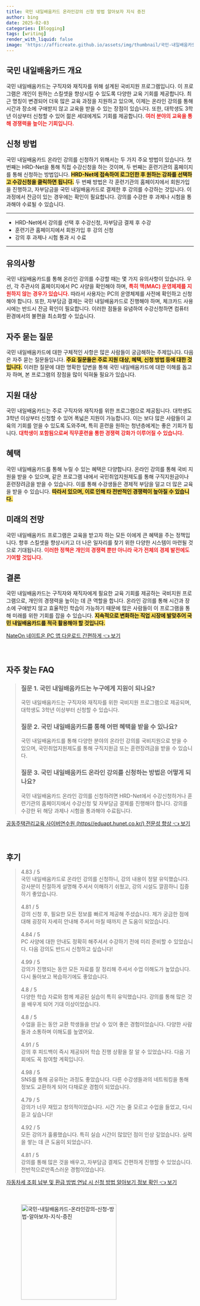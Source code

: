 ```yaml
---
title: 국민 내일배움카드 온라인강의 신청 방법 알아보자 지식 증진
author: bing
date: 2025-02-03
categories: [Blogging]
tags: [writing]
render_with_liquid: false
image: 'https://afficreate.github.io/assets/img/thumbnail/국민-내일배움카드-온라인강의-신청-방법-알아보자-지식-증진.webp'
---
```



<h2 id='국민 내일배움카드 개요'>국민 내일배움카드 개요</h2>

<p>국민 내일배움카드는 구직자와 재직자를 위해 설계된 국비지원 프로그램입니다. 이 프로그램은 개인이 원하는 스킬셋을 향상시킬 수 있도록 다양한 교육 기회를 제공합니다. 최근 명칭이 변경되어 더욱 많은 교육 과정을 지원하고 있으며, 이제는 온라인 강의를 통해 시간과 장소에 구애받지 않고 교육을 받을 수 있는 장점이 있습니다. 또한, 대학생도 3학년 이상부터 신청할 수 있어 젊은 세대에게도 기회를 제공합니다. <b><span style="color: #ee2323;">여러 분야의 교육을 통해 경쟁력을 높이는 기회입니다.</span></b></p>

<h2 id='신청 방법'>신청 방법</h2>

<p>국민 내일배움카드 온라인 강의를 신청하기 위해서는 두 가지 주요 방법이 있습니다. 첫 번째는 HRD-Net을 통해 직접 수강신청을 하는 것이며, 두 번째는 훈련기관의 홈페이지를 통해 신청하는 방법입니다. <b><span style="background-color: #ffe066;">HRD-Net에 접속하여 로그인한 후 원하는 강좌를 선택하고 수강신청을 클릭하면 됩니다.</span></b> 두 번째 방법은 각 훈련기관의 홈페이지에서 회원가입을 진행하고, 자부담금을 국민 내일배움카드로 결제한 후 강의를 수강하는 것입니다. 이 과정에서 잔금이 있는 경우에는 확인이 필요합니다. 강의를 수강한 후 과제나 시험을 통과해야 수료될 수 있습니다.</p>

<hr />

<ul>
    <li>HRD-Net에서 강의를 선택 후 수강신청, 자부담금 결제 후 수강</li>
    <li>훈련기관 홈페이지에서 회원가입 후 강의 신청</li>
    <li>강의 후 과제나 시험 통과 시 수료</li>
</ul>

<hr />

<h2 id='유의사항'>유의사항</h2>

<p>국민 내일배움카드를 통해 온라인 강의를 수강할 때는 몇 가지 유의사항이 있습니다. 우선, 각 주관사의 홈페이지에서 PC 사양을 확인해야 하며, <b><span style="color: #ee2323;">특히 맥(MAC) 운영체제를 지원하지 않는 경우가 있습니다.</span></b> 따라서 사용자는 PC의 운영체제를 사전에 확인하고 신청해야 합니다. 또한, 자부담금 결제는 국민 내일배움카드로 진행해야 하며, 체크카드 사용 시에는 반드시 잔금 확인이 필요합니다. 이러한 점들을 유념하여 수강신청하면 컴퓨터 환경에서의 불편을 최소화할 수 있습니다.</p>

<h2 id='자주 묻는 질문'>자주 묻는 질문</h2>

<p>국민 내일배움카드에 대한 구체적인 사항은 많은 사람들이 궁금해하는 주제입니다. 다음은 자주 묻는 질문들입니다. <b><span style="background-color: #ffe066;">주요 질문들은 주로 지원 대상, 혜택, 신청 방법 등에 대한 것입니다.</span></b> 이러한 질문에 대한 명확한 답변을 통해 국민 내일배움카드에 대한 이해를 돕고자 하며, 본 프로그램의 장점을 많이 익혀둘 필요가 있습니다.</p>

<h2 id='지원 대상'>지원 대상</h2>

<p>국민 내일배움카드는 주로 구직자와 재직자를 위한 프로그램으로 제공됩니다. 대학생도 3학년 이상부터 신청할 수 있어 폭넓은 지원이 가능합니다. 이는 보다 많은 사람들이 교육의 기회를 얻을 수 있도록 도와주며, 특히 훈련을 원하는 청년층에게는 좋은 기회가 됩니다. <b><span style="color: #ee2323;">대학생이 포함됨으로써 직무훈련을 통한 경쟁력 강화가 이루어질 수 있습니다.</span></b></p>

<h2 id='혜택'>혜택</h2>

<p>국민 내일배움카드를 통해 누릴 수 있는 혜택은 다양합니다. 온라인 강의를 통해 국비 지원을 받을 수 있으며, 같은 프로그램 내에서 국민취업지원제도를 통해 구직지원금이나 훈련장려금을 받을 수 있습니다. 이를 통해 수강생들은 경제적 부담을 덜고 더 많은 교육을 받을 수 있습니다. <b><span style="background-color: #ffe066;">따라서 있으며, 이로 인해 타 전반적인 경쟁력이 높아질 수 있습니다.</span></b></p>

<h2 id='미래의 전망'>미래의 전망</h2>

<p>국민 내일배움카드 프로그램은 교육을 받고자 하는 모든 이에게 큰 혜택을 주는 정책입니다. 향후 스킬셋을 향상시키고 더 나은 일자리를 찾기 위한 다양한 시스템이 마련될 것으로 기대됩니다. <b><span style="color: #ee2323;">이러한 정책은 개인의 경쟁력 뿐만 아니라 국가 전체의 경제 발전에도 기여할 것입니다.</span></b></p>

<h2 id='결론'>결론</h2>

<p>국민 내일배움카드는 구직자와 재직자에게 필요한 교육 기회를 제공하는 국비지원 프로그램으로, 개인의 경쟁력을 높이는 데 큰 역할을 합니다. 온라인 강의를 통해 시간과 장소에 구애받지 않고 효율적인 학습이 가능하기 때문에 많은 사람들이 이 프로그램을 통해 미래를 위한 기회를 잡을 수 있습니다. <b><span style="background-color: #ffe066;">지속적으로 변화하는 직업 시장에 발맞추어 국민 내일배움카드를 적극 활용해야 할 것입니다.</span></b></p>


<p><a class="click-button" title="NateOn 네이트온 PC 앱 다운로드 간편하게" href="https://afficreate.github.io/posts/NateOn-%EB%84%A4%EC%9D%B4%ED%8A%B8%EC%98%A8-PC-%EC%95%B1-%EB%8B%A4%EC%9A%B4%EB%A1%9C%EB%93%9C-%EA%B0%84%ED%8E%B8%ED%95%98%EA%B2%8C/" rel="dofollow">NateOn 네이트온 PC 앱 다운로드 간편하게 👈 보기</a></p><br>
<h2 id='자주_찾는_FAQ'>자주 찾는 FAQ</h2>
<div itemscope="" itemtype="https://schema.org/FAQPage"> 
<blockquote> 
<div itemscope="" itemprop="mainEntity" itemtype="https://schema.org/Question"> 
<h3 itemprop="name">질문 1. 국민 내일배움카드는 누구에게 지원이 되나요?</h3> 
<div itemscope="" itemprop="acceptedAnswer" itemtype="https://schema.org/Answer"> 
<span itemprop="text"> 
<p>국민 내일배움카드는 구직자와 재직자를 위한 국비지원 프로그램으로 제공되며, 대학생도 3학년 이상부터 신청할 수 있습니다.</p> 
</span> 
</div> 
</div> 
<div itemscope="" itemprop="mainEntity" itemtype="https://schema.org/Question"> 
<h3 itemprop="name">질문 2. 국민 내일배움카드를 통해 어떤 혜택을 받을 수 있나요?</h3> 
<div itemscope="" itemprop="acceptedAnswer" itemtype="https://schema.org/Answer"> 
<span itemprop="text"> 
<p>국민 내일배움카드를 통해 다양한 분야의 온라인 강의를 국비지원으로 받을 수 있으며, 국민취업지원제도를 통해 구직지원금 또는 훈련장려금을 받을 수 있습니다.</p> 
</span> 
</div> 
</div> 
<div itemscope="" itemprop="mainEntity" itemtype="https://schema.org/Question"> 
<h3 itemprop="name">질문 3. 국민 내일배움카드 온라인 강의를 신청하는 방법은 어떻게 되나요?</h3> 
<div itemscope="" itemprop="acceptedAnswer" itemtype="https://schema.org/Answer"> 
<span itemprop="text"> 
<p>국민 내일배움카드 온라인 강의를 신청하려면 HRD-Net에서 수강신청하거나 훈련기관의 홈페이지에서 수강신청 및 자부담금 결제를 진행해야 합니다. 강의를 수강한 뒤 해당 과제나 시험을 통과해야 수료됩니다.</p> 
</span> 
</div> 
</div> 
</blockquote> 
</div>
<p><a class="click-button" title="공동주택관리교육 사이버연수원 (https//eduapt.hunet.co.kr/) 전문성 향상" href="https://afficreate.github.io/posts/%EA%B3%B5%EB%8F%99%EC%A3%BC%ED%83%9D%EA%B4%80%EB%A6%AC%EA%B5%90%EC%9C%A1-%EC%82%AC%EC%9D%B4%EB%B2%84%EC%97%B0%EC%88%98%EC%9B%90-(httpseduapt.hunet.co.kr)-%EC%A0%84%EB%AC%B8%EC%84%B1-%ED%96%A5%EC%83%81/" rel="dofollow">공동주택관리교육 사이버연수원 (https//eduapt.hunet.co.kr/) 전문성 향상 👈 보기</a></p><br>
<h2 id='후기'>후기</h2>
<div itemscope itemtype="https://schema.org/Product">
  <blockquote>
  <div itemprop="review" itemscope itemtype="https://schema.org/Review">
      <div itemprop="reviewRating" itemscope itemtype="https://schema.org/Rating"> <span itemprop="ratingValue">4.83</span> / <span itemprop="bestRating">5</span> </div>
      <span itemprop="reviewBody">국민 내일배움카드로 온라인 강의를 신청하니, 강의 내용이 정말 유익했습니다. 강사분이 친절하게 설명해 주셔서 이해하기 쉬웠고, 강의 시설도 깔끔하니 집중하기 좋았습니다.</span>
  </div>
  <br>
  <div itemprop="review" itemscope itemtype="https://schema.org/Review">
      <div itemprop="reviewRating" itemscope itemtype="https://schema.org/Rating"> <span itemprop="ratingValue">4.81</span> / <span itemprop="bestRating">5</span> </div>
      <span itemprop="reviewBody">강의 신청 후, 필요한 모든 정보를 빠르게 제공해 주셨습니다. 제가 궁금한 점에 대해 굉장히 자세히 안내해 주셔서 마칠 때까지 큰 도움이 되었습니다.</span>
  </div>
  <br>
  <div itemprop="review" itemscope itemtype="https://schema.org/Review">
      <div itemprop="reviewRating" itemscope itemtype="https://schema.org/Rating"> <span itemprop="ratingValue">4.84</span> / <span itemprop="bestRating">5</span> </div>
      <span itemprop="reviewBody">PC 사양에 대한 안내도 정확히 해주셔서 수강하기 전에 미리 준비할 수 있었습니다. 다음 강의도 반드시 신청하고 싶습니다!</span>
  </div>
  <br>
  <div itemprop="review" itemscope itemtype="https://schema.org/Review">
      <div itemprop="reviewRating" itemscope itemtype="https://schema.org/Rating"> <span itemprop="ratingValue">4.99</span> / <span itemprop="bestRating">5</span> </div>
      <span itemprop="reviewBody">강의가 진행되는 동안 모든 자료를 잘 정리해 주셔서 수업 이해도가 높았습니다. 다시 돌아보고 복습하기에도 좋았습니다.</span>
  </div>
  <br>
  <div itemprop="review" itemscope itemtype="https://schema.org/Review">
      <div itemprop="reviewRating" itemscope itemtype="https://schema.org/Rating"> <span itemprop="ratingValue">4.8</span> / <span itemprop="bestRating">5</span> </div>
      <span itemprop="reviewBody">다양한 학습 자료와 함께 제공된 실습이 특히 유익했습니다. 강의를 통해 많은 것을 배우게 되어 기대 이상이었습니다.</span>
  </div>
  <br>
  <div itemprop="review" itemscope itemtype="https://schema.org/Review">
      <div itemprop="reviewRating" itemscope itemtype="https://schema.org/Rating"> <span itemprop="ratingValue">4.8</span> / <span itemprop="bestRating">5</span> </div>
      <span itemprop="reviewBody">수업을 듣는 동안 교환 학생들을 만날 수 있어 좋은 경험이었습니다. 다양한 사람들과 소통하며 이해도를 높였어요.</span>
  </div>
  <br>
  <div itemprop="review" itemscope itemtype="https://schema.org/Review">
      <div itemprop="reviewRating" itemscope itemtype="https://schema.org/Rating"> <span itemprop="ratingValue">4.91</span> / <span itemprop="bestRating">5</span> </div>
      <span itemprop="reviewBody">강의 후 피드백이 즉시 제공되어 학습 진행 상황을 잘 알 수 있었습니다. 다음 기회에도 꼭 참여할 계획입니다.</span>
  </div>
  <br>
  <div itemprop="review" itemscope itemtype="https://schema.org/Review">
      <div itemprop="reviewRating" itemscope itemtype="https://schema.org/Rating"> <span itemprop="ratingValue">4.98</span> / <span itemprop="bestRating">5</span> </div>
      <span itemprop="reviewBody">SNS를 통해 공유하는 과정도 좋았습니다. 다른 수강생들과의 네트워킹을 통해 정보도 교환하게 되어 다채로운 경험이 되었습니다.</span>
  </div>
  <br>
  <div itemprop="review" itemscope itemtype="https://schema.org/Review">
      <div itemprop="reviewRating" itemscope itemtype="https://schema.org/Rating"> <span itemprop="ratingValue">4.79</span> / <span itemprop="bestRating">5</span> </div>
      <span itemprop="reviewBody">강의가 너무 재밌고 창의적이었습니다. 시간 가는 줄 모르고 수업을 들었고, 다시 듣고 싶습니다!</span>
  </div>
  <br>
  <div itemprop="review" itemscope itemtype="https://schema.org/Review">
      <div itemprop="reviewRating" itemscope itemtype="https://schema.org/Rating"> <span itemprop="ratingValue">4.92</span> / <span itemprop="bestRating">5</span> </div>
      <span itemprop="reviewBody">모든 강의가 훌륭했습니다. 특히 실습 시간이 많았던 점이 인상 깊었습니다. 실력을 쌓는 데 큰 도움이 되었습니다.</span>
  </div>
  <br>
  <div itemprop="review" itemscope itemtype="https://schema.org/Review">
      <div itemprop="reviewRating" itemscope itemtype="https://schema.org/Rating"> <span itemprop="ratingValue">4.81</span> / <span itemprop="bestRating">5</span> </div>
      <span itemprop="reviewBody">강의를 통해 많은 것을 배우고, 자부담금 결제도 간편하게 진행할 수 있었습니다. 전반적으로만족스러운 경험이었습니다.</span>
  </div>
  </blockquote>
</div>
<p><a class="click-button" title="자동차세 조회 납부 및 환급 방법 연납 시 신청 방법 알아보기 정보 확인" href="https://afficreate.github.io/posts/%EC%9E%90%EB%8F%99%EC%B0%A8%EC%84%B8-%EC%A1%B0%ED%9A%8C-%EB%82%A9%EB%B6%80-%EB%B0%8F-%ED%99%98%EA%B8%89-%EB%B0%A9%EB%B2%95-%EC%97%B0%EB%82%A9-%EC%8B%9C-%EC%8B%A0%EC%B2%AD-%EB%B0%A9%EB%B2%95-%EC%95%8C%EC%95%84%EB%B3%B4%EA%B8%B0-%EC%A0%95%EB%B3%B4-%ED%99%95%EC%9D%B8/" rel="dofollow">자동차세 조회 납부 및 환급 방법 연납 시 신청 방법 알아보기 정보 확인 👈 보기</a></p><br>
<figure class="image"><img src="https://afficreate.github.io/assets/img/thumbnail/국민-내일배움카드-온라인강의-신청-방법-알아보자-지식-증진.webp" alt="국민-내일배움카드-온라인강의-신청-방법-알아보자-지식-증진" width="256" height="256"></figure>